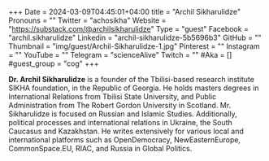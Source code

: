 +++
Date = 2024-03-09T04:45:01+04:00
title = "Archil Sikharulidze"
Pronouns = ""
Twitter = "achosikha"
Website = "https://substack.com/@archilsikharulidze"
Type = "guest"
Facebook = "archil.sikharulidze"
Linkedin = "archil-sikharulidze-5b5696b3"
GitHub = ""
Thumbnail = "img/guest/Archil-Sikharulidze-1.jpg"
Pinterest = ""
Instagram = ""
YouTube = ""
Telegram = "scienceAlive"
Twitch = ""
#Aka = []
#guest_group = "cog"
+++

__Dr. Archil Sikharulidze__ is a founder of the Tbilisi-based research institute SIKHA foundation, in the Republic of Georgia. He holds masters degrees in International Relations from Tbilisi State University, and Public Administration from The Robert Gordon University in Scotland. Mr. Sikharulidze is focused on Russian and Islamic Studies. Additionally, political processes and international relations in Ukraine, the South Caucasus and Kazakhstan. He writes extensively for various local and international platforms such as OpenDemocracy, NewEasternEurope, CommonSpace.EU, RIAC, and Russia in Global Politics.
